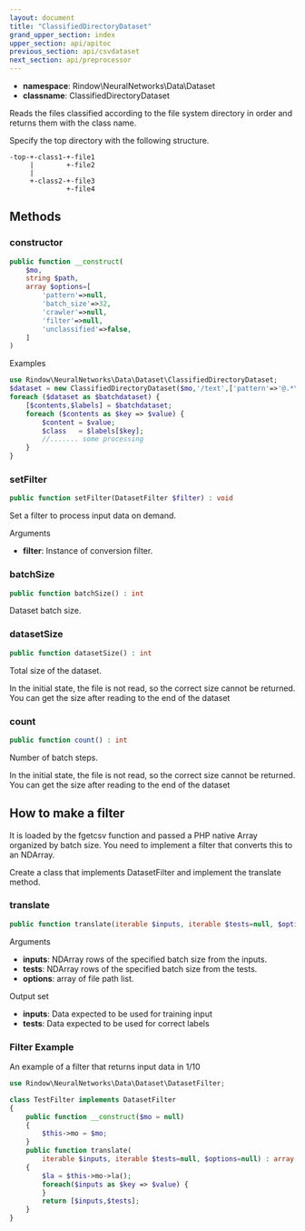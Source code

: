 ```yaml
---
layout: document
title: "ClassifiedDirectoryDataset"
grand_upper_section: index
upper_section: api/apitoc
previous_section: api/csvdataset
next_section: api/preprocessor
---
```


- **namespace**: Rindow\NeuralNetworks\Data\Dataset
- **classname**: ClassifiedDirectoryDataset

Reads the files classified according to the file system directory in order and returns them with the class name.

Specify the top directory with the following structure.
```
-top-+-class1-+-file1
     |        +-file2
     |
     +-class2-+-file3
              +-file4
```

Methods
-------

### constructor
```php
public function __construct(
    $mo,
    string $path,
    array $options=[
        'pattern'=>null,
        'batch_size'=>32,
        'crawler'=>null,
        'filter'=>null,
        'unclassified'=>false,
    ]
)
```

Examples

```php
use Rindow\NeuralNetworks\Data\Dataset\ClassifiedDirectoryDataset;
$dataset = new ClassifiedDirectoryDataset($mo,'/text',['pattern'=>'@.*\\.txt@']);
foreach ($dataset as $batchdataset) {
    [$contents,$labels] = $batchdataset;
    foreach ($contents as $key => $value) {
        $content = $value;
        $class   = $labels[$key];
        //....... some processing
    }
}
```


### setFilter
```php
public function setFilter(DatasetFilter $filter) : void
```
Set a filter to process input data on demand.

Arguments

- **filter**: Instance of conversion filter.


### batchSize
```php
public function batchSize() : int
```
Dataset batch size.


### datasetSize
```php
public function datasetSize() : int
```
Total size of the dataset.

In the initial state, the file is not read, so the correct size cannot be returned.
You can get the size after reading to the end of the dataset

### count
```php
public function count() : int
```
Number of batch steps.

In the initial state, the file is not read, so the correct size cannot be returned.
You can get the size after reading to the end of the dataset


How to make a filter
--------------------
It is loaded by the fgetcsv function and passed a PHP native Array organized by batch size.
You need to implement a filter that converts this to an NDArray.

Create a class that implements DatasetFilter and implement the translate method.

### translate
```php
public function translate(iterable $inputs, iterable $tests=null, $options=null) : array
```

Arguments

- **inputs**: NDArray rows of the specified batch size from the inputs.
- **tests**: NDArray rows of the specified batch size from the tests.
- **options**: array of file path list.

Output set

- **inputs**: Data expected to be used for training input
- **tests**: Data expected to be used for correct labels

### Filter Example
An example of a filter that returns input data in 1/10

```php
use Rindow\NeuralNetworks\Data\Dataset\DatasetFilter;

class TestFilter implements DatasetFilter
{
    public function __construct($mo = null)
    {
        $this->mo = $mo;
    }
    public function translate(
        iterable $inputs, iterable $tests=null, $options=null) : array
    {
        $la = $this->mo->la();
        foreach($inputs as $key => $value) {
        }
        return [$inputs,$tests];
    }
}
```
